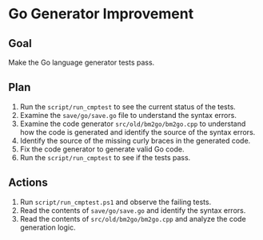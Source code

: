 # Go Generator Improvement

## Goal

Make the Go language generator tests pass.

## Plan

1. Run the `script/run_cmptest` to see the current status of the tests.
2. Examine the `save/go/save.go` file to understand the syntax errors.
3. Examine the code generator `src/old/bm2go/bm2go.cpp` to understand how the code is generated and identify the source of the syntax errors.
4. Identify the source of the missing curly braces in the generated code.
5. Fix the code generator to generate valid Go code.
6. Run the `script/run_cmptest` to see if the tests pass.

## Actions

1. Run `script/run_cmptest.ps1` and observe the failing tests.
2. Read the contents of `save/go/save.go` and identify the syntax errors.
3. Read the contents of `src/old/bm2go/bm2go.cpp` and analyze the code generation logic.
